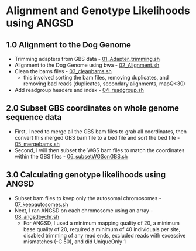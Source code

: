 # Alignment and Genotype Likelihoods using ANGSD 

## 1.0 Alignment to the Dog Genome
 - Trimming adapters from GBS data -  [01_Adapter_trimming.sh](/01_Alignment_and_ANGSD/01_Adapter_trimming.sh)
 - Alignment to the Dog Genome using bwa - [02_Alignment.sh](/01_Alignment_and_ANGSD/02_Alignment.sh)
 - Clean the bams files - [03_cleanbams.sh](/01_Alignment_and_ANGSD/03_cleanbams.sh)
     - this involved sorting the bam files, removing duplicates, and removing bad reads (duplicates, secondary alignments, mapQ<30)
 - Add readgroup headers and index - [04_readgroup.sh](/01_Alignment_and_ANGSD/04_readgroup.sh)
 
## 2.0 Subset GBS coordinates on whole genome sequence data 
- First, I need to merge all the GBS bam files to grab all coordinates, then convert this merged GBS bam file to a bed file and sort the bed file - [05_mergebams.sh](/01_Alignment_and_ANGSD/05_mergebams.sh)
- Second, I will then subset the WGS bam files to match the coordinates within the GBS files - [06_subsetWGSonGBS.sh](/01_Alignment_and_ANGSD/06_subsetWGSonGBS.sh)

## 3.0 Calculating genotype likelihoods using ANGSD 
 - Subset bam files to keep only the autosomal chromosomes - [07_keepautosomes.sh](/01_Alignment_and_ANGSD/07_keepautosomes.sh)
 - Next, I ran ANGSD on each chromosome using an array - [08_angsdbychr.sh](/01_Alignment_and_ANGSD/08_angsdbychr.sh)
    - For ANGSD, I used a minimum mapping quality of 20, a minimum base quality of 20, required a minimum of 40 individuals per site, disabled trimming of any read ends, excluded reads with excessive mismatches (-C 50), and did UniqueOnly 1

 
